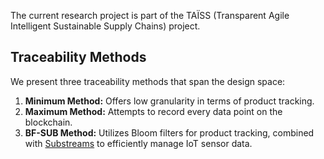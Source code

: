 
The current research project is part of the TAÏSS (Transparent Agile Intelligent Sustainable Supply Chains) project.

## Traceability Methods

We present three traceability methods that span the design space:

1. **Minimum Method:** Offers low granularity in terms of product tracking.
2. **Maximum Method:** Attempts to record every data point on the blockchain.
3. **BF-SUB Method:** Utilizes Bloom filters for product tracking, combined with [Substreams](https://substreams.streamingfast.io/) to efficiently manage IoT sensor data.
